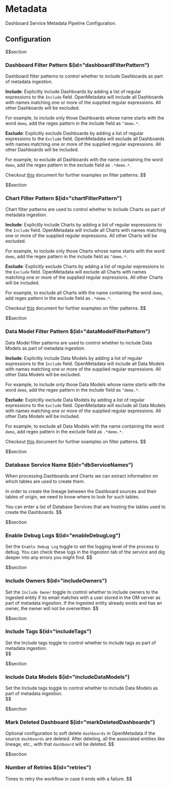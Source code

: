# Metadata

Dashboard Service Metadata Pipeline Configuration.

## Configuration

$$section

### Dashboard Filter Pattern $(id="dashboardFilterPattern")

Dashboard filter patterns to control whether to include Dashboards as part of metadata ingestion.

**Include**: Explicitly include Dashboards by adding a list of regular expressions to the `Include` field. OpenMetadata will include all Dashboards with names matching one or more of the supplied regular expressions. All other Dashboards will be excluded.

For example, to include only those Dashboards whose name starts with the word `demo`, add the regex pattern in the include field as `^demo.*`.

**Exclude**: Explicitly exclude Dashboards by adding a list of regular expressions to the `Exclude` field. OpenMetadata will exclude all Dashboards with names matching one or more of the supplied regular expressions. All other Dashboards will be included.

For example, to exclude all Dashboards with the name containing the word `demo`, add the regex pattern in the exclude field as `.*demo.*`.

Checkout [this](https://docs.open-metadata.org/connectors/ingestion/workflows/metadata/filter-patterns/database#database-filter-pattern) document for further examples on filter patterns.
$$

$$section
### Chart Filter Pattern $(id="chartFilterPattern")

Chart filter patterns are used to control whether to include Charts as part of metadata ingestion.

**Include**: Explicitly include Charts by adding a list of regular expressions to the `Include` field. OpenMetadata will include all Charts with names matching one or more of the supplied regular expressions. All other Charts will be excluded.

For example, to include only those Charts whose name starts with the word `demo`, add the regex pattern in the include field as `^demo.*`.

**Exclude**: Explicitly exclude Charts by adding a list of regular expressions to the `Exclude` field. OpenMetadata will exclude all Charts with names matching one or more of the supplied regular expressions. All other Charts will be included.

For example, to exclude all Charts with the name containing the word `demo`, add regex pattern in the exclude field as `.*demo.*`.

Checkout [this](https://docs.open-metadata.org/connectors/ingestion/workflows/metadata/filter-patterns/database#database-filter-pattern) document for further examples on filter patterns.
$$

$$section
### Data Model Filter Pattern $(id="dataModelFilterPattern")

Data Model filter patterns are used to control whether to include Data Models as part of metadata ingestion.

**Include**: Explicitly include Data Models by adding a list of regular expressions to the `Include` field. OpenMetadata will include all Data Models with names matching one or more of the supplied regular expressions. All other Data Models will be excluded.

For example, to include only those Data Models whose name starts with the word `demo`, add the regex pattern in the include field as `^demo.*`.

**Exclude**: Explicitly exclude Data Models by adding a list of regular expressions to the `Exclude` field. OpenMetadata will exclude all Data Models with names matching one or more of the supplied regular expressions. All other Data Models will be included.

For example, to exclude all Data Models with the name containing the word `demo`, add regex pattern in the exclude field as `.*demo.*`.

Checkout [this](https://docs.open-metadata.org/connectors/ingestion/workflows/metadata/filter-patterns/database#database-filter-pattern) document for further examples on filter patterns.
$$

$$section
### Database Service Name $(id="dbServiceNames")

When processing Dashboards and Charts we can extract information on which tables are used to create them.

In order to create the lineage between the Dashboard sources and their tables of origin, we need to know where to look for such tables.

You can enter a list of Database Services that are hosting the tables used to create the Dashboards.
$$

$$section
### Enable Debug Logs $(id="enableDebugLog")

Set the `Enable Debug Log` toggle to set the logging level of the process to debug. You can check these logs in the Ingestion tab of the service and dig deeper into any errors you might find.
$$

$$section
### Include Owners $(id="includeOwners")

Set the `Include Owner` toggle to control whether to include owners to the ingested entity if its email matches with a user stored in the OM server as part of metadata ingestion. If the ingested entity already exists and has an owner, the owner will not be overwritten.
$$

$$section
### Include Tags  $(id="includeTags")

Set the Include tags toggle to control whether to include tags as part of metadata ingestion.    
$$

$$section
### Include Data Models $(id="includeDataModels")

Set the Include tags toggle to control whether to include Data Models as part of metadata ingestion.    
$$

$$section
### Mark Deleted Dashboard $(id="markDeletedDashboards")

Optional configuration to soft delete `dashboards` in OpenMetadata if the source `dashboards` are deleted. After deleting, all the associated entities like lineage, etc., with that `dashboard` will be deleted.
$$

$$section
### Number of Retries $(id="retries")

Times to retry the workflow in case it ends with a failure.
$$

